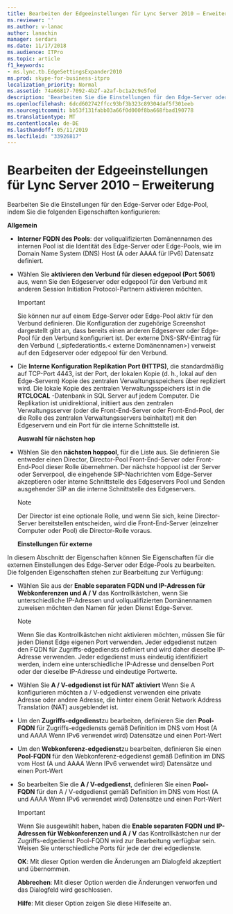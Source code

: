 ```yaml
---
title: Bearbeiten der Edgeeinstellungen für Lync Server 2010 – Erweiterung
ms.reviewer: ''
ms.author: v-lanac
author: lanachin
manager: serdars
ms.date: 11/17/2018
ms.audience: ITPro
ms.topic: article
f1_keywords:
- ms.lync.tb.EdgeSettingsExpander2010
ms.prod: skype-for-business-itpro
localization_priority: Normal
ms.assetid: 74a66817-7092-4b2f-a2af-bc1a2c9e5fed
description: 'Bearbeiten Sie die Einstellungen für den Edge-Server oder Edge-Pool, indem Sie die folgenden Eigenschaften konfigurieren:'
ms.openlocfilehash: 6dcd602742ffcc93bf3b323c89304daf5f301eeb
ms.sourcegitcommit: bb53f131fabb03a66f0d000f8ba668fbad190778
ms.translationtype: MT
ms.contentlocale: de-DE
ms.lasthandoff: 05/11/2019
ms.locfileid: "33926817"
---
```

# <a name="edit-edge-settings-expander-for-lync-server-2010"></a>Bearbeiten der Edgeeinstellungen für Lync Server 2010 – Erweiterung
 
Bearbeiten Sie die Einstellungen für den Edge-Server oder Edge-Pool, indem Sie die folgenden Eigenschaften konfigurieren: 
  
 **Allgemein**
  
- **Interner FQDN des Pools**: der vollqualifizierten Domänennamen des internen Pool ist die Identität des Edge-Server oder Edge-Pools, wie im Domain Name System (DNS) Host (A oder AAAA für IPv6) Datensatz definiert.
    
- Wählen Sie **aktivieren den Verbund für diesen edgepool (Port 5061)** aus, wenn Sie den Edgeserver oder edgepool für den Verbund mit anderen Session Initiation Protocol-Partnern aktivieren möchten.
    
    > [!IMPORTANT]
    > Sie können nur auf einem Edge-Server oder Edge-Pool aktiv für den Verbund definieren. Die Konfiguration der zugehörige Screenshot dargestellt gibt an, dass bereits einen anderen Edgeserver oder Edge-Pool für den Verbund konfiguriert ist. Der externe DNS-SRV-Eintrag für den Verbund (_sipfederationtls.\< externe Domänennamen\>) verweist auf den Edgeserver oder edgepool für den Verbund. 
  
- Die **Interne Konfiguration Replikation Port (HTTPS)**, die standardmäßig auf TCP-Port 4443, ist der Port, der lokalen Kopie (d. h., lokal auf den Edge-Servern) Kopie des zentralen Verwaltungsspeichers über repliziert wird. Die lokale Kopie des zentralen Verwaltungsspeichers ist in die **RTCLOCAL** -Datenbank in SQL Server auf jedem Computer. Die Replikation ist unidirektional, initiiert aus den zentralen Verwaltungsserver (oder die Front-End-Server oder Front-End-Pool, der die Rolle des zentralen Verwaltungsservers beinhaltet) mit den Edgeservern und ein Port für die interne Schnittstelle ist.
    
  **Auswahl für nächsten hop**
  
- Wählen Sie den **nächsten hoppool**, für die Liste aus. Sie definieren Sie entweder einen Director, Director-Pool Front-End-Server oder Front-End-Pool dieser Rolle übernehmen. Der nächste hoppool ist der Server oder Serverpool, die eingehende SIP-Nachrichten vom Edge-Server akzeptieren oder interne Schnittstelle des Edgeservers Pool und Senden ausgehender SIP an die interne Schnittstelle des Edgeservers.
    
    > [!NOTE]
    > Der Director ist eine optionale Rolle, und wenn Sie sich, keine Director-Server bereitstellen entscheiden, wird die Front-End-Server (einzelner Computer oder Pool) die Director-Rolle voraus. 
  
  **Einstellungen für externe**
  
In diesem Abschnitt der Eigenschaften können Sie Eigenschaften für die externen Einstellungen des Edge-Server oder Edge-Pools zu bearbeiten. Die folgenden Eigenschaften stehen zur Bearbeitung zur Verfügung:
  
- Wählen Sie aus der **Enable separaten FQDN und IP-Adressen für Webkonferenzen und A / V** das Kontrollkästchen, wenn Sie unterschiedliche IP-Adressen und vollqualifizierten Domänennamen zuweisen möchten den Namen für jeden Dienst Edge-Server.
    
    > [!NOTE]
    > Wenn Sie das Kontrollkästchen nicht aktivieren möchten, müssen Sie für jeden Dienst Edge eigenen Port verwenden. Jeder edgedienst nutzen den FQDN für Zugriffs-edgediensts definiert und wird daher dieselbe IP-Adresse verwenden. Jeder edgedienst muss eindeutig identifiziert werden, indem eine unterschiedliche IP-Adresse und denselben Port oder der dieselbe IP-Adresse und eindeutige Portwerte. 
  
- Wählen Sie **A / V-edgedienst ist für NAT aktiviert** Wenn Sie A konfigurieren möchten a / V-edgedienst verwenden eine private Adresse oder andere Adresse, die hinter einem Gerät Network Address Translation (NAT) ausgeblendet ist.
    
- Um den **Zugriffs-edgedienst**zu bearbeiten, definieren Sie den **Pool-FQDN** für Zugriffs-edgediensts gemäß Definition im DNS vom Host (A und AAAA Wenn IPv6 verwendet wird) Datensätze und einen Port-Wert
    
- Um den **Webkonferenz-edgedienst**zu bearbeiten, definieren Sie einen **Pool-FQDN** für den Webkonferenz-edgedienst gemäß Definition im DNS vom Host (A und AAAA Wenn IPv6 verwendet wird) Datensätze und einen Port-Wert
    
- So bearbeiten Sie die **A / V-edgedienst**, definieren Sie einen **Pool-FQDN** für den A / V-edgedienst gemäß Definition im DNS vom Host (A und AAAA Wenn IPv6 verwendet wird) Datensätze und einen Port-Wert
    
    > [!IMPORTANT]
    > Wenn Sie ausgewählt haben, haben die **Enable separaten FQDN und IP-Adressen für Webkonferenzen und A / V** das Kontrollkästchen nur der Zugriffs-edgedienst Pool-FQDN wird zur Bearbeitung verfügbar sein. Weisen Sie unterschiedliche Ports für jede der drei edgedienste.
  
  **OK**: Mit dieser Option werden die Änderungen am Dialogfeld akzeptiert und übernommen.
  
  **Abbrechen**: Mit dieser Option werden die Änderungen verworfen und das Dialogfeld wird geschlossen.
  
  **Hilfe**: Mit dieser Option zeigen Sie diese Hilfeseite an.
  

